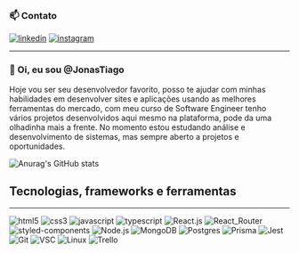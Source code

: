 ### 📫 Contato
[![linkedin](https://img.shields.io/badge/LinkedIn-0077B5?style=for-the-badge&logo=linkedin&logoColor=white)](https://www.linkedin.com/in/jonastiago/)
[![instagram](https://img.shields.io/badge/Instagram-E4405F?style=for-the-badge&logo=instagram&logoColor=white)](https://www.instagram.com/jonas_pt_br/)
<hr/>

### 👋 Oi, eu sou @JonasTiago
<p>
   Hoje vou ser seu desenvolvedor favorito, posso te ajudar com minhas habilidades em desenvolver sites e aplicações usando as melhores ferramentas  do mercado, com meu curso de Software Engineer tenho vários projetos desenvolvidos aqui mesmo na plataforma, pode da uma olhadinha mais a frente.
No momento estou estudando análise e desenvolvimento de sistemas, mas sempre aberto a projetos e oportunidades.
</p>

![Anurag's GitHub stats](https://github-readme-stats.vercel.app/api?username=JonasTiago&show_icons=true&theme=radical)

## Tecnologias, frameworks e ferramentas
<hr>

  ![html5](https://img.shields.io/badge/HTML5-E34F26?style=for-the-badge&logo=html5&logoColor=white)
  ![css3](https://img.shields.io/badge/CSS3-1572B6?style=for-the-badge&logo=css3&logoColor=white)
  ![javascript](https://img.shields.io/badge/JavaScript-F7DF1E?style=for-the-badge&logo=javascript&logoColor=black)
  ![typescript](https://img.shields.io/badge/TypeScript-007ACC?style=for-the-badge&logo=typescript&logoColor=white)
  ![React.js](https://img.shields.io/badge/React-20232A?style=for-the-badge&logo=react&logoColor=61DAFB)
  ![React_Router](https://img.shields.io/badge/React_Router-CA4245?style=for-the-badge&logo=react-router&logoColor=white)
  ![styled-components](https://img.shields.io/badge/styled--components-DB7093?style=for-the-badge&logo=styled-components&logoColor=white)
  ![Node.js](https://img.shields.io/badge/Node.js-43853D?style=for-the-badge&logo=node.js&logoColor=white)
  ![MongoDB](https://img.shields.io/badge/MongoDB-4EA94B?style=for-the-badge&logo=mongodb&logoColor=white)
  ![Postgres](https://img.shields.io/badge/PostgreSQL-316192?style=for-the-badge&logo=postgresql&logoColor=white)
  ![Prisma](https://img.shields.io/badge/Prisma-3982CE?style=for-the-badge&logo=Prisma&logoColor=white)
  ![Jest](https://img.shields.io/badge/Jest-323330?style=for-the-badge&logo=Jest&logoColor=white)
  ![Git](https://img.shields.io/badge/GIT-E44C30?style=for-the-badge&logo=git&logoColor=white)
  ![VSC](https://img.shields.io/badge/Visual_Studio_Code-0078D4?style=for-the-badge&logo=visual%20studio%20code&logoColor=white)
  ![Linux](https://img.shields.io/badge/Linux-FCC624?style=for-the-badge&logo=linux&logoColor=black)
  ![Trello](https://img.shields.io/badge/Trello-0052CC?style=for-the-badge&logo=trello&logoColor=white)
  
  
  
  
